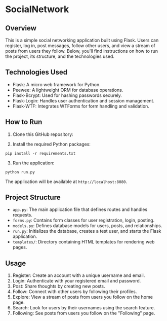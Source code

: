 # SocialNetwork


## Overview

This is a simple social networking application built using Flask. Users can register, log in, post messages, follow other users, and view a stream of posts from users they follow. Below, you'll find instructions on how to run the project, its structure, and the technologies used.

## Technologies Used

- Flask: A micro web framework for Python.
- Peewee: A lightweight ORM for database operations.
- Flask-Bcrypt: Used for hashing passwords securely.
- Flask-Login: Handles user authentication and session management.
- Flask-WTF: Integrates WTForms for form handling and validation.

## How to Run

1. Clone this GitHub repository:

2. Install the required Python packages:
  ```
  pip install -r requirements.txt
  ```

3. Run the application:
  ```
  python run.py
  ```


The application will be available at `http://localhost:8080`.

## Project Structure

- `app.py`: The main application file that defines routes and handles requests.
- `forms.py`: Contains form classes for user registration, login, posting.
- `models.py`: Defines database models for users, posts, and relationships.
- `run.py`: Initializes the database, creates a test user, and starts the Flask application.
- `templates/`: Directory containing HTML templates for rendering web pages.

## Usage

1. Register: Create an account with a unique username and email.
2. Login: Authenticate with your registered email and password.
3. Post: Share thoughts by creating new posts.
4. Follow: Connect with other users by following their profiles.
5. Explore: View a stream of posts from users you follow on the home page.
6. Search: Look for users by their usernames using the search feature.
7. Following: See posts from users you follow on the "Following" page.



